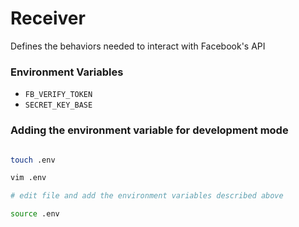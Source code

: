 # Receiver

Defines the behaviors needed to interact with Facebook's API

### Environment Variables

- `FB_VERIFY_TOKEN`
- `SECRET_KEY_BASE`

### Adding the environment variable for development mode

```bash

touch .env

vim .env

# edit file and add the environment variables described above

source .env
```
